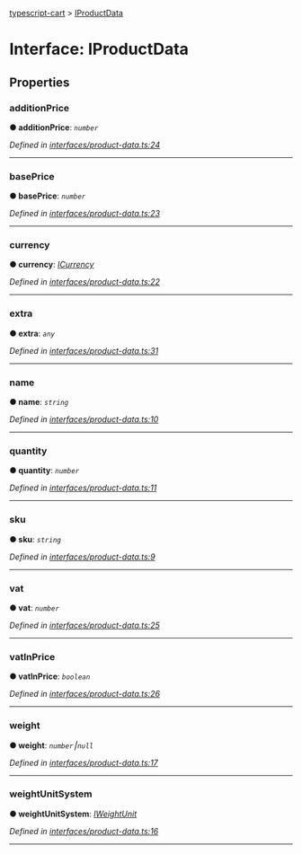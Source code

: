 [typescript-cart](../README.md) > [IProductData](../interfaces/iproductdata.md)



# Interface: IProductData


## Properties
<a id="additionprice"></a>

###  additionPrice

**●  additionPrice**:  *`number`* 

*Defined in [interfaces/product-data.ts:24](https://github.com/FlareMind/typescript-cart/blob/b9c0f4d/src/interfaces/product-data.ts#L24)*





___

<a id="baseprice"></a>

###  basePrice

**●  basePrice**:  *`number`* 

*Defined in [interfaces/product-data.ts:23](https://github.com/FlareMind/typescript-cart/blob/b9c0f4d/src/interfaces/product-data.ts#L23)*





___

<a id="currency"></a>

###  currency

**●  currency**:  *[ICurrency](icurrency.md)* 

*Defined in [interfaces/product-data.ts:22](https://github.com/FlareMind/typescript-cart/blob/b9c0f4d/src/interfaces/product-data.ts#L22)*





___

<a id="extra"></a>

###  extra

**●  extra**:  *`any`* 

*Defined in [interfaces/product-data.ts:31](https://github.com/FlareMind/typescript-cart/blob/b9c0f4d/src/interfaces/product-data.ts#L31)*





___

<a id="name"></a>

###  name

**●  name**:  *`string`* 

*Defined in [interfaces/product-data.ts:10](https://github.com/FlareMind/typescript-cart/blob/b9c0f4d/src/interfaces/product-data.ts#L10)*





___

<a id="quantity"></a>

###  quantity

**●  quantity**:  *`number`* 

*Defined in [interfaces/product-data.ts:11](https://github.com/FlareMind/typescript-cart/blob/b9c0f4d/src/interfaces/product-data.ts#L11)*





___

<a id="sku"></a>

###  sku

**●  sku**:  *`string`* 

*Defined in [interfaces/product-data.ts:9](https://github.com/FlareMind/typescript-cart/blob/b9c0f4d/src/interfaces/product-data.ts#L9)*





___

<a id="vat"></a>

###  vat

**●  vat**:  *`number`* 

*Defined in [interfaces/product-data.ts:25](https://github.com/FlareMind/typescript-cart/blob/b9c0f4d/src/interfaces/product-data.ts#L25)*





___

<a id="vatinprice"></a>

###  vatInPrice

**●  vatInPrice**:  *`boolean`* 

*Defined in [interfaces/product-data.ts:26](https://github.com/FlareMind/typescript-cart/blob/b9c0f4d/src/interfaces/product-data.ts#L26)*





___

<a id="weight"></a>

###  weight

**●  weight**:  *`number`⎮`null`* 

*Defined in [interfaces/product-data.ts:17](https://github.com/FlareMind/typescript-cart/blob/b9c0f4d/src/interfaces/product-data.ts#L17)*





___

<a id="weightunitsystem"></a>

###  weightUnitSystem

**●  weightUnitSystem**:  *[IWeightUnit](iweightunit.md)* 

*Defined in [interfaces/product-data.ts:16](https://github.com/FlareMind/typescript-cart/blob/b9c0f4d/src/interfaces/product-data.ts#L16)*





___


